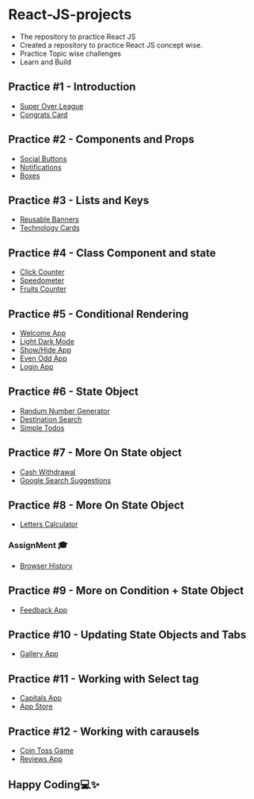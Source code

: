 # React-JS-projects
- The repository to practice React JS
- Created a repository to practice React JS concept wise.
- Practice Topic wise challenges
- Learn and Build

## Practice #1 - Introduction

- [Super Over League](https://github.com/babybhavani/SuperOverLeaguePage.git)
- [Congrats Card](https://github.com/babybhavani/Congrats-Card.git)

## Practice #2 - Components and Props

- [Social Buttons](https://github.com/babybhavani/ReactJS2.git)
- [Notifications](https://github.com/babybhavani/Notifications.git)
- [Boxes](https://github.com/babybhavani/Boxes.git)

## Practice #3 - Lists and Keys
- [Reusable Banners](https://github.com/babybhavani/Reusable-Banners.git)
- [Technology Cards](https://github.com/babybhavani/Technology-Cards.git)

## Practice #4 - Class Component and state
- [Click Counter](https://github.com/babybhavani/Click-Counter.git)
- [Speedometer](https://github.com/babybhavani/Speedometer-React.git)
- [Fruits Counter](https://github.com/babybhavani/Fruits-Counter.git)

## Practice #5 - Conditional Rendering
- [Welcome App](https://github.com/babybhavani/Welcome-App.git)
- [Light Dark Mode](https://github.com/babybhavani/Light-Dark-Mode.git)
- [Show/Hide App](https://github.com/babybhavani/Show-Hide-App.git)
- [Even Odd App](https://github.com/babybhavani/Even-Odd-App.git)
- [Login App](https://github.com/babybhavani/Login-App.git)

## Practice #6 - State Object 
- [Randum Number Generator](https://github.com/babybhavani/Random-Number-Generator-.git)
- [Destination Search](https://github.com/babybhavani/Destination-Search.git)
- [Simple Todos](https://github.com/babybhavani/Simple-Todos.git)

## Practice #7 - More On State object
- [Cash Withdrawal](https://github.com/babybhavani/Cash-Withdrawal.git)
- [Google Search Suggestions](https://github.com/babybhavani/Google-Search-Suggestions.git)

## Practice #8 - More On State Object
- [Letters Calculator](https://github.com/babybhavani/Letters-Calculator.git)

### AssignMent 🎓 
- [Browser History](https://github.com/babybhavani/Browser-History.git)
## Practice #9 - More on Condition + State Object
- [Feedback App](https://github.com/babybhavani/Feedback-App.git)
## Practice #10 - Updating State Objects and Tabs
- [Gallery App](https://github.com/babybhavani/Gallery-App.git)
## Practice #11 - Working with Select tag
- [Capitals App](https://github.com/babybhavani/Capitals-App.git)
- [App Store](https://github.com/babybhavani/App-Store.git)
## Practice #12 - Working with carausels
- [Coin Toss Game](https://github.com/babybhavani/Coin-Toss-Game.git)
- [Reviews App](https://github.com/babybhavani/Reviews-App.git)
## Happy Coding💻✨
